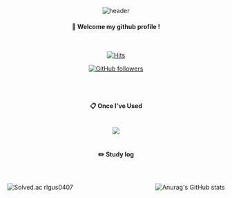 <div align="center"> 

![header](https://capsule-render.vercel.app/api?type=slice&color=auto&height=150&section=header&text=Pootaatooo&fontColor=000000&fontSize=70&animation=fadeIn&fontAlignY=55&desc=%20&descAlignY=62&descAlign=62)


  
####  :wave: Welcome my github profile !

  <br/>
  
[![Hits](https://hits.seeyoufarm.com/api/count/incr/badge.svg?url=https%3A%2F%2Fgithub.com%2Fpootaatooo&count_bg=%2368C6AF&title_bg=%2378A9CA&icon=&icon_color=%23E7E7E7&title=hits&edge_flat=false)](https://hits.seeyoufarm.com)

[![GitHub followers](https://img.shields.io/github/followers/pootaatooo?style=social)](https://github.com/pootaatooo)

  <br/>
  <br/>
  
####  :clipboard: Once I've Used 
  
  <br/>
  
<img src="https://img.shields.io/badge/github-181717?style=for-the-badge&logo=github&logoColor=white">

 
   <br/>
   <br/>
 
#### :pencil2: Study log
 
  <br/>
  
</div>

  <br/>

<div style="display: flex; justify-content: space-between;">
  <img src="http://mazassumnida.wtf/api/v2/generate_badge?boj=rlgus0407" alt="Solved.ac rlgus0407">
  <img src="https://github-readme-stats.vercel.app/api?username=pootaatooo&show_icons=true&theme=radical" alt="Anurag's GitHub stats">
</div>



